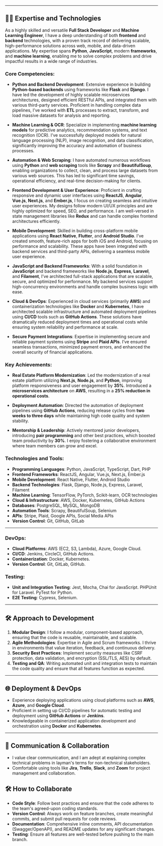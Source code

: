 

---

## 🧑‍💻 Expertise and Technologies

As a highly skilled and versatile **Full Stack Developer** and **Machine Learning Engineer**, I have a deep understanding of both **frontend** and **backend** technologies, with a proven track record of delivering scalable, high-performance solutions across web, mobile, and data-driven applications. My expertise spans **Python**, **JavaScript**, modern **frameworks**, and **machine learning**, enabling me to solve complex problems and drive impactful results in a wide range of industries.

### **Core Competencies:**

- **Python and Backend Development**: Extensive experience in building **Python-based backends** using frameworks like **Flask** and **Django**. I have led the development of highly scalable microservices architectures, designed efficient RESTful APIs, and integrated them with various third-party services. Proficient in handling complex data pipelines, I’ve worked with **ETL** processes to extract, transform, and load massive datasets for analysis and reporting.

- **Machine Learning & OCR**: Specialize in implementing **machine learning models** for predictive analytics, recommendation systems, and text recognition (OCR). I’ve successfully deployed models for natural language processing (NLP), image recognition, and data classification, significantly improving the accuracy and automation of business processes.

- **Automation & Web Scraping**: I have automated numerous workflows using **Python** and **web scraping** tools like **Scrapy** and **BeautifulSoup**, enabling organizations to collect, clean, and process large datasets from various web sources. This has led to significant time savings, operational efficiency, and real-time decision-making for clients.

- **Frontend Development & User Experience**: Proficient in crafting responsive and dynamic user interfaces using **ReactJS**, **Angular**, **Vue.js**, **Next.js**, and **Ember.js**, I focus on creating seamless and intuitive user experiences. My designs follow modern UI/UX principles and are highly optimized for speed, SEO, and performance. I am well-versed in state management libraries like **Redux** and can handle complex frontend architectures efficiently.

- **Mobile Development**: Skilled in building cross-platform mobile applications using **React Native**, **Flutter**, and **Android Studio**. I’ve created smooth, feature-rich apps for both iOS and Android, focusing on performance and scalability. These apps have been integrated with backend services and third-party APIs, delivering a seamless mobile user experience.

- **JavaScript and Backend Frameworks**: With a solid foundation in **JavaScript** and backend frameworks like **Node.js**, **Express**, **Laravel**, and **Filament**, I’ve architected full-stack applications that are scalable, secure, and optimized for performance. My backend services support high-concurrency environments and handle complex business logic with ease.

- **Cloud & DevOps**: Experienced in cloud services (primarily **AWS**) and containerization technologies like **Docker** and **Kubernetes**, I have architected scalable infrastructure and automated deployment pipelines using **CI/CD** tools such as **GitHub Actions**. These solutions have dramatically reduced deployment times and operational costs while ensuring system reliability and performance at scale.

- **Secure Payment Integrations**: Expertise in implementing secure and reliable payment systems using **Stripe** and **Plaid APIs**. I’ve ensured seamless transactions, minimized payment errors, and enhanced the overall security of financial applications.

### **Key Achievements:**

- **Real Estate Platform Modernization**: Led the modernization of a real estate platform utilizing **Next.js**, **Node.js**, and **Python**, improving platform responsiveness and user engagement by **35%**. Introduced a **microservices architecture** on **AWS**, resulting in a **25% reduction in operational costs**.

- **Deployment Automation**: Directed the automation of deployment pipelines using **GitHub Actions**, reducing release cycles from **two weeks to three days** while maintaining high code quality and system stability.

- **Mentorship & Leadership**: Actively mentored junior developers, introducing **pair programming** and other best practices, which boosted team productivity by **30%**. I enjoy fostering a collaborative environment where team members can grow and excel.

### **Technologies and Tools**:

- **Programming Languages**: Python, JavaScript, TypeScript, Dart, PHP
- **Frontend Frameworks**: ReactJS, Angular, Vue.js, Next.js, Ember.js
- **Mobile Development**: React Native, Flutter, Android Studio
- **Backend Technologies**: Flask, Django, Node.js, Express, Laravel, Filament
- **Machine Learning**: TensorFlow, PyTorch, Scikit-learn, OCR technologies
- **Cloud & Infrastructure**: AWS, Docker, Kubernetes, GitHub Actions
- **Databases**: PostgreSQL, MySQL, MongoDB
- **Automation Tools**: Scrapy, BeautifulSoup, Selenium
- **APIs**: Stripe, Plaid, Google APIs, Social Media APIs
- **Version Control**: Git, GitHub, GitLab

---


### DevOps:
- **Cloud Platforms**: AWS (EC2, S3, Lambda), Azure, Google Cloud.
- **CI/CD**: Jenkins, CircleCI, GitHub Actions.
- **Containerization**: Docker, Kubernetes.
- **Version Control**: Git, GitLab, GitHub.

### Testing:
- **Unit and Integration Testing**: Jest, Mocha, Chai for JavaScript. PHPUnit for Laravel. PyTest for Python.
- **E2E Testing**: Cypress, Selenium.

---

## 🛠️ Approach to Development

1. **Modular Design**: I follow a modular, component-based approach, ensuring that the code is reusable, maintainable, and scalable.
2. **Agile Methodologies**: Expertise in Agile and Scrum frameworks. I thrive in environments that value iteration, feedback, and continuous delivery.
3. **Security Best Practices**: Implement security measures like CSRF protection, data validation, and encryption (SSL/TLS, AES) by default.
4. **Testing and QA**: Writing automated unit and integration tests to maintain the code quality and ensure that all features function as expected.

---


## 🌐 Deployment & DevOps

- Experience deploying applications using cloud platforms such as **AWS**, **Azure**, and **Google Cloud**. 
- Proficient in setting up CI/CD pipelines for automatic testing and deployment using **GitHub Actions** or **Jenkins**.
- Knowledgeable in containerized application development and orchestration using **Docker** and **Kubernetes**.

---

## 💬 Communication & Collaboration

- I value clear communication, and I am adept at explaining complex technical problems in layman's terms for non-technical stakeholders.
- Comfortable using tools like **Jira**, **Trello**, **Slack**, and **Zoom** for project management and collaboration.


## 🛠️ How to Collaborate

- **Code Style**: Follow best practices and ensure that the code adheres to the team's agreed-upon coding standards.
- **Version Control**: Always work on feature branches, create meaningful commits, and submit pull requests for code reviews.
- **Documentation**: Comprehensive inline comments, API documentation (Swagger/OpenAPI), and README updates for any significant changes.
- **Testing**: Ensure all features are well-tested before pushing to the main branch.
